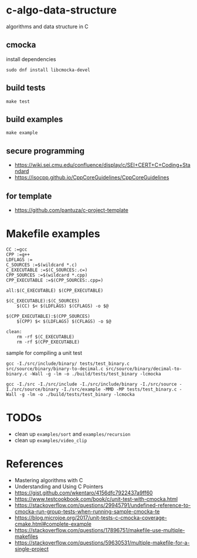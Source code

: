 # c-algo-data-structure

algorithms and data structure in C

## cmocka

install dependencies

```shell
sudo dnf install libcmocka-devel
```

## build tests

```shell
make test
```

## build examples

```shell
make example
```

## secure programming

- https://wiki.sei.cmu.edu/confluence/display/c/SEI+CERT+C+Coding+Standard
- https://isocpp.github.io/CppCoreGuidelines/CppCoreGuidelines

## for template

- https://github.com/pantuza/c-project-template

# Makefile examples

```make
CC :=gcc
CPP :=g++
LDFLAGS :=
C_SOURCES :=$(wildcard *.c)
C_EXECUTABLE :=$(C_SOURCES:.c=)
CPP_SOURCES :=$(wildcard *.cpp)
CPP_EXECUTABLE :=$(CPP_SOURCES:.cpp=)

all:$(C_EXECUTABLE) $(CPP_EXECUTABLE)

$(C_EXECUTABLE):$(C_SOURCES)
	$(CC) $< $(LDFLAGS) $(CFLAGS) -o $@

$(CPP_EXECUTABLE):$(CPP_SOURCES)
	$(CPP) $< $(LDFLAGS) $(CFLAGS) -o $@

clean:
	rm -rf $(C_EXECUTABLE)
	rm -rf $(CPP_EXECUTABLE)
```

sample for compiling a unit test

```shell
gcc -I./src/include/binary/ tests/test_binary.c src/source/binary/binary-to-decimal.c src/source/binary/decimal-to-binary.c -Wall -g -lm -o ./build/tests/test_binary -lcmocka

gcc -I./src -I./src/include -I./src/include/binary -I./src/source -I./src/source/binary -I./src/example -MMD -MP tests/test_binary.c -Wall -g -lm -o ./build/tests/test_binary -lcmocka
```

# TODOs

- clean up `examples/sort` and `examples/recursion`
- clean up `examples/video_clip`

# References

- Mastering algorithms with C
- Understanding and Using C Pointers
- https://gist.github.com/wkentaro/4156dfc7922437a9ff60
- https://www.testcookbook.com/book/c/unit-test-with-cmocka.html
- https://stackoverflow.com/questions/29945791/undefined-reference-to-cmocka-run-group-tests-when-running-sample-cmocka-te
- https://blog.microjoe.org/2017/unit-tests-c-cmocka-coverage-cmake.html#complete-example
- https://stackoverflow.com/questions/17896751/makefile-use-multiple-makefiles
- https://stackoverflow.com/questions/59630531/multiple-makefile-for-a-single-project
